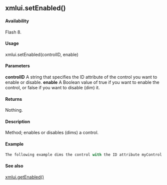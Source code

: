 ## xmlui.setEnabled()

#### Availability

Flash 8.

#### Usage

xmlui.setEnabled(controlID, enable)

#### Parameters

**controlID** A string that specifies the ID attribute of the control you want to enable or disable.
**enable** A Boolean value of true if you want to enable the control, or false if you want to disable (dim) it.

#### Returns

Nothing.

#### Description

Method; enables or disables (dims) a control.

#### Example

```javascript
The following example dims the control with the ID attribute myControl: fl.xmlui.setEnabled("myControl", false);

```
#### See also

[xmlui.getEnabled()](#_bookmark1157)
